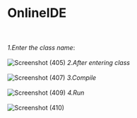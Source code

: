 # **OnlineIDE**<br/><br/>
*1.Enter the class name*:<br/><br/>
![Screenshot (405)](https://user-images.githubusercontent.com/61204357/87871495-584b5780-c9ce-11ea-8864-79750d23765b.png)
*2.After entering class*<br/><br/>
![Screenshot (407)](https://user-images.githubusercontent.com/61204357/87871500-5d100b80-c9ce-11ea-9f5a-f0b45884eb29.png)
*3.Compile*<br/><br/>
![Screenshot (409)](https://user-images.githubusercontent.com/61204357/87871504-60a39280-c9ce-11ea-8bcc-b4174e7d62df.png)
*4.Run*<br/><br/>
![Screenshot (410)](https://user-images.githubusercontent.com/61204357/87871507-64cfb000-c9ce-11ea-853e-3fc300beb812.png)
